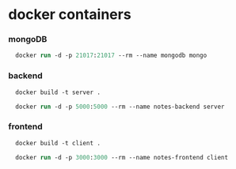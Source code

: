 # docker containers

### mongoDB

```ps
  docker run -d -p 21017:21017 --rm --name mongodb mongo
```

### backend

```ps
  docker build -t server .
```

```ps
  docker run -d -p 5000:5000 --rm --name notes-backend server
```

### frontend

```ps
  docker build -t client .
```

```ps
  docker run -d -p 3000:3000 --rm --name notes-frontend client
```
